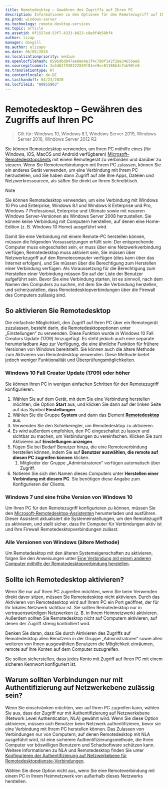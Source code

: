 ```yaml
---
title: Remotedesktop – Gewähren des Zugriffs auf Ihren PC
description: Informationen zu den Optionen für den Remotezugriff auf Ihren PC
ms.prod: windows-server
ms.technology: remote-desktop-services
ms.topic: article
ms.assetid: 0f1557ed-53f7-4333-b023-c8e0f4b58bf4
author: lizap
manager: dongill
ms.author: elizapo
ms.date: 06/05/2018
ms.localizationpriority: medium
ms.openlocfilehash: 0596dbd847ae8e64e1f4c780f142f28e34656ae8
ms.sourcegitcommit: 3a3d62f938322849f81ee9ec01186b3e7ab90fe0
ms.translationtype: HT
ms.contentlocale: de-DE
ms.lasthandoff: 04/23/2020
ms.locfileid: "80855903"
---
```

# <a name="remote-desktop---allow-access-to-your-pc"></a>Remotedesktop – Gewähren des Zugriffs auf Ihren PC

>Gilt für: Windows 10, Windows 8.1, Windows Server 2019, Windows Server 2016, Windows Server 2012 R2

Sie können Remotedesktop verwenden, um Ihren PC mithilfe eines (für Windows, iOS, MacOS und Android verfügbaren) [Microsoft-Remotedesktopclients](remote-desktop-clients.md) mit einem Remotegerät zu verbinden und darüber zu steuern. Wenn Sie Remoteverbindungen mit Ihrem PC zulassen, können Sie ein anderes Gerät verwenden, um eine Verbindung mit Ihrem PC herzustellen, und Sie haben dann Zugriff auf alle Ihre Apps, Dateien und Netzwerkressourcen, als säßen Sie direkt an Ihrem Schreibtisch.  

> [!NOTE]
> Sie können Remotedesktop verwenden, um eine Verbindung mit Windows 10 Pro und Enterprise, Windows 8.1 und Windows 8 Enterprise und Pro, Windows 7 Professional, Enterprise und Ultimate sowie mit neueren Windows Server-Versionen als Windows Server 2008 herzustellen. Sie können keine Verbindung mit Computern herstellen, auf denen eine Home-Edition (z. B. Windows 10 Home) ausgeführt wird. 

Damit Sie eine Verbindung mit einem Remote-PC herstellen können, müssen die folgenden Voraussetzungen erfüllt sein: Der entsprechende Computer muss eingeschaltet sein, er muss über eine Netzwerkverbindung verfügen, Remotedesktop muss aktiviert sein, Sie müssen über Netzwerkzugriff auf den Remotecomputer verfügen (dies kann über das Internet erfolgen), und Sie müssen über die Berechtigung zum Herstellen einer Verbindung verfügen. Als Voraussetzung für die Berechtigung zum Herstellen einer Verbindung müssen Sie auf der Liste der Benutzer aufgeführt sein. Bevor Sie eine Verbindung starten, ist es sinnvoll, nach dem Namen des Computers zu suchen, mit dem Sie die Verbindung herstellen, und sicherzustellen, dass Remotedesktopverbindungen über die Firewall des Computers zulässig sind.

## <a name="how-to-enable-remote-desktop"></a>So aktivieren Sie Remotedesktop

Die einfachste Möglichkeit, den Zugriff auf Ihren PC über ein Remotegerät zuzulassen, besteht darin, die Remotedesktopoptionen unter „Einstellungen“ zu verwenden. Diese Funktion wurde in Windows 10 Fall Creators Update (1709) hinzugefügt. Es steht jedoch auch eine separate herunterladbare App zur Verfügung, die eine ähnliche Funktion für frühere Versionen von Windows bereitstellt. Sie können auch die ältere Methode zum Aktivieren von Remotedesktop verwenden. Diese Methode bietet jedoch weniger Funktionalität und Überprüfungsmöglichkeiten.

### <a name="windows-10-fall-creator-update-1709-or-later"></a>Windows 10 Fall Creator Update (1709) oder höher

Sie können Ihren PC in wenigen einfachen Schritten für den Remotezugriff konfigurieren.
1. Wählen Sie auf dem Gerät, mit dem Sie eine Verbindung herstellen möchten, die Option **Start** aus, und klicken Sie dann auf der linken Seite auf das Symbol **Einstellungen**.
2. Wählen Sie die Gruppe **System** und dann das Element [**Remotedesktop**](ms-settings:remotedesktop) aus.
3. Verwenden Sie den Schieberegler, um Remotedesktop zu aktivieren.
4. Es wird außerdem empfohlen, den PC eingeschaltet zu lassen und sichtbar zu machen, um Verbindungen zu vereinfachen. Klicken Sie zum Aktivieren auf **Einstellungen anzeigen**.
5. Fügen Sie bei Bedarf Benutzer hinzu, die eine Remoteverbindung herstellen können, indem Sie auf **Benutzer auswählen, die remote auf diesen PC zugreifen können** klicken.
   1. Mitglieder der Gruppe „Administratoren“ verfügen automatisch über Zugriff.
6. Notieren Sie sich den Namen dieses Computers unter **Herstellen einer Verbindung mit diesem PC**. Sie benötigen diese Angabe zum Konfigurieren der Clients.

### <a name="windows-7-and-early-version-of-windows-10"></a>Windows 7 und eine frühe Version von Windows 10

Um Ihren PC für den Remotezugriff konfigurieren zu können, müssen Sie den [Microsoft-Remotedesktop-Assistenten](https://www.microsoft.com/download/details.aspx?id=50042) herunterladen und ausführen. Dieser Assistent aktualisiert die Systemeinstellungen, um den Remotezugriff zu aktivieren, und stellt sicher, dass Ihr Computer für Verbindungen aktiv ist und Ihre Firewall Remotedesktopverbindungen zulässt. 

### <a name="all-versions-of-windows-legacy-method"></a>Alle Versionen von Windows (ältere Methode)

Um Remotedesktop mit den älteren Systemeigenschaften zu aktivieren, folgen Sie den Anweisungen unter [Eine Verbindung mit einem anderen Computer mithilfe der Remotedesktopverbindung herstellen](https://windows.microsoft.com/windows/remote-desktop-connection-faq).

## <a name="should-i-enable-remote-desktop"></a>Sollte ich Remotedesktop aktivieren?

Wenn Sie nur auf Ihren PC zugreifen möchten, wenn Sie beim Verwenden direkt davor sitzen, müssen Sie Remotedesktop nicht aktivieren. Durch das Aktivieren von Remotedesktop wird auf Ihrem PC ein Port geöffnet, der für Ihr lokales Netzwerk sichtbar ist. Sie sollten Remotedesktop nur in vertrauenswürdigen Netzwerken (z. B. in Ihrem Heimnetzwerk) aktivieren. Außerdem sollten Sie Remotedesktop nicht auf Computern aktivieren, auf denen der Zugriff streng kontrolliert wird.

Denken Sie daran, dass Sie durch Aktivieren des Zugriffs auf Remotedesktop allen Benutzern in der Gruppe „Administratoren“ sowie allen weiteren von Ihnen ausgewählten Benutzern die Möglichkeit einräumen, remote auf ihre Konten auf dem Computer zuzugreifen.

Sie sollten sicherstellen, dass jedes Konto mit Zugriff auf Ihren PC mit einem sicheren Kennwort konfiguriert ist.

## <a name="why-allow-connections-only-with-network-level-authentication"></a>Warum sollten Verbindungen nur mit Authentifizierung auf Netzwerkebene zulässig sein? 

Wenn Sie einschränken möchten, wer auf Ihren PC zugreifen kann, wählen Sie aus, dass der Zugriff nur mit Authentifizierung auf Netzwerkebene (Network Level Authentication, NLA) gewährt wird. Wenn Sie diese Option aktivieren, müssen sich Benutzer beim Netzwerk authentifizieren, bevor sie eine Verbindung mit Ihrem PC herstellen können. Das Zulassen von Verbindungen nur von Computern, auf denen Remotedesktop mit NLA ausgeführt wird, ist eine sicherere Authentifizierungsmethode, die Ihren Computer vor böswilligen Benutzern und Schadsoftware schützen kann. Weitere Informationen zu NLA und Remotedesktop finden Sie unter [Konfigurieren der Authentifizierung auf Netzwerkebene für Remotedesktopdienste-Verbindungen](https://technet.microsoft.com/library/cc732713(v=ws.11).aspx).

Wählen Sie diese Option nicht aus, wenn Sie eine Remoteverbindung mit einem PC in Ihrem Heimnetzwerk von außerhalb dieses Netzwerks herstellen.
